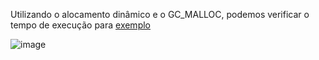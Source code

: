 Utilizando o alocamento dinâmico e o GC_MALLOC, podemos verificar o tempo de execução para [exemplo]()

![image](https://user-images.githubusercontent.com/50020838/123350193-dabe8e80-d530-11eb-888b-7bc9bcb44b0f.png)

